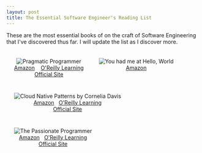 ```yaml
---
layout: post
title: The Essential Software Engineer's Reading List
---
```


These are the most essential books of on the craft of Software Engineering that I've discovered thus far. I will update the list as I discover more.

<div>
    <div style="all: revert;float:left;text-align:center;padding:20px">
        <img src="{{ site.url }}/bookcovers/prag-prog-2ed-450.png" alt="Pragmatic Programmer">
        <br/>
        <a href="https://www.amazon.com/Pragmatic-Programmer-journey-mastery-Anniversary/dp/0135957052">Amazon</a> &nbsp;&nbsp; 
        <a href="https://learning.oreilly.com/library/view/the-pragmatic-programmer/9780135956977/">O'Reilly Learning</a>
        <br><a href="https://pragprog.com/titles/tpp20/the-pragmatic-programmer-20th-anniversary-edition/">Official Site</a>
    </div>
    <div style="all: revert;float:left;text-align:center;padding:20px">
        <img src="{{ site.url }}/bookcovers/you-had-me-at-hello-world-450.png" alt="You had me at Hello, World">
        <br/>
        <a href="https://www.amazon.com/You-Had-Hello-World-Mentoring/dp/0996731113">Amazon</a>
    </div>
    <div style="all: revert;float:left;text-align:center;padding:20px">
        <img src="{{ site.url }}/bookcovers/cloud-native-patterns-cornelia-davis-450.png" alt="Cloud Native Patterns by Cornelia Davis">
        <br/>
        <a href="https://www.amazon.com/Cloud-Native-Designing-change-tolerant-software/dp/1617294292">Amazon</a> &nbsp;&nbsp;<a href="https://learning.oreilly.com/library/view/cloud-native-patterns/9781617294297">O'Reilly Learning</a><br>
        <a href="https://www.manning.com/books/cloud-native-patterns">Official Site</a>
    </div>
<div style="all: revert;float:left;text-align:center;padding:20px">
        <img src="{{ site.url }}/bookcovers/passionate-programmer-450.png" alt="The Passionate Programmer">
        <br/>
        <a href="https://www.amazon.com/Passionate-Programmer-Remarkable-Development-Pragmatic-dp-1934356344/dp/1934356344">Amazon</a> &nbsp;&nbsp;<a href="https://learning.oreilly.com/library/view/the-passionate-programmer/9781680500165">O'Reilly Learning</a><br>
        <a href="https://pragprog.com/titles/cfcar2/the-passionate-programmer-2nd-edition/">Official Site</a>
    </div>
</div>

